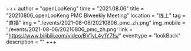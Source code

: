 ﻿+++
author = "openLooKeng"
time = "2021.08.06" 
title = "20210806_openLooKeng PMC Biweekly Meeting" 
location = "线上" 
tag = "直播"
img = "./events/2021-08-06/20210806_pmc_zh.png" 
img_mobile = './events/2021-08-06/20210806_pmc_zh.png'
link = "https://www.bilibili.com/video/BV1yL4y1Y7fs/"
eventtype = "lookBack"
description = ""
+++

